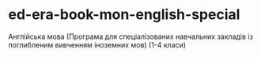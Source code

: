 # ed-era-book-mon-english-special
Англійська мова (Програма для спеціалізованих навчальних закладів із поглибленим вивченням іноземних мов) (1-4 класи)
